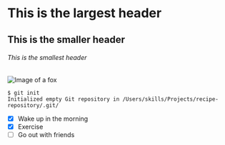 # This is the largest header
## This is the smaller header
###### This is the smallest header

![Image of a fox](https://www.nrcm.org/wp-content/uploads/2018/12/Red-fox-winter-South-China-4-Hal-Winters.jpg)

```
$ git init
Initialized empty Git repository in /Users/skills/Projects/recipe-repository/.git/
```

- [X] Wake up in the morning
- [X] Exercise
- [ ] Go out with friends
